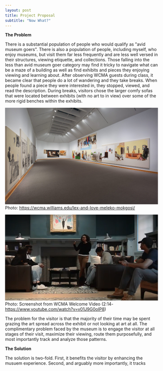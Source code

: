 ```yaml
---
layout: post
title: Project Proposal
subtitle: "Now What?"
--- 
```



**The Problem**

There is a substantial population of people who would qualify as "avid museum goers".  There is also a population of people, including myself, who enjoy museums, but visit them far less frequently and are less well versed in their structures, viewing etiquette, and collections.  Those falling into the less than avid museum goer category may find it tricky to navigate what can be a maze of a building as well as find exhibits and pieces they enjoying viewing and learning about.  After observing WCMA guests during class, it became clear that people do a lot of wandering and they take breaks.  When people found a piece they were interested in, they stopped, viewed, and read the description.  During breaks, visitors chose the larger comfy sofas that were located between exhibits (with no art to in view) over some of the more rigid benches within the exhibits.  

![wcma_no_seats](/img/wcma_no_seats.png)
Photo: https://wcma.williams.edu/lex-and-love-meleko-mokgosi/

![wcma_wseats](/img/wcma_wseats.png)
Photo: Screenshot from WCMA Welcome Video (2:14-https://www.youtube.com/watch?v=v01J9G0oIP8)

The problem for the visitor is that the majority of their time may be spent grazing the art spread across the exhibit or not looking at art at all.  The complimentary problem faced by the museum is to engage the visitor at all stages of their visit, maximize their viewing, route them purposefully, and most importantly track and analyze those patterns.

**The Solution**

The solution is two-fold. First, it benefits the visitor by enhancing the musuem experience.  Second, and arguably more importantly, it tracks 


